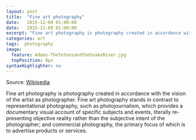 ```yaml
---
layout: post
title:  "Fine art photography"
date:   2015-12-09 01:00:00
date:   2015-12-09 01:00:00
excerpt: "Fine art photography is photography created in accordance with the vision of the artist as photographer..."
categories: art
tags:  photography
image:
  feature: Adams-TheTetonsandtheSnakeRiver.jpg
  topPosition: 0px
syntaxHighlighter: no
---
```

Source: [Wikipedia](https://en.wikipedia.org/wiki/Fine-art_photography)

Fine art photography is photography created in accordance with the vision of the artist as photographer. Fine art photography stands in contrast to representational photography, such as photojournalism, which provides a documentary visual account of specific subjects and events, literally re-presenting objective reality rather than the subjective intent of the photographer; and commercial photography, the primary focus of which is to advertise products or services.
